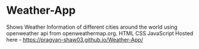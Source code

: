 # Weather-App
Shows Weather Information of different cities around the world using openweather api from openweathermap.org.
HTML CSS JavaScript
Hosted here - https://pragyan-shaw03.github.io/Weather-App/

